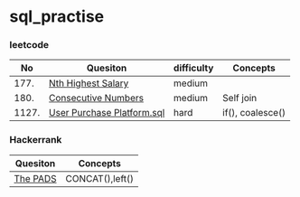 # sql_practise
### leetcode
| No  |  Quesiton | difficulty| Concepts  |
| ------------- | ------------- |------------- |------------- |
| 177. | [Nth Highest Salary](https://github.com/yukisze/sql_leetcode/blob/main/177.%20Nth%20Highest%20Salary.sql) | medium |
| 180.  | [Consecutive Numbers](https://github.com/yukisze/sql_leetcode/blob/main/180.%20Consecutive%20Numbers.sql) |medium| Self join
|1127.|[User Purchase Platform.sql](https://github.com/yukisze/sql_practise/blob/main/1127.%20User%20Purchase%20Platform.sql)|hard|if(), coalesce()

### Hackerrank
| Quesiton | Concepts  |
| ------------- | ------------- |
| [The PADS](https://github.com/yukisze/sql_practise/blob/main/THE_PADS.sql) | CONCAT(),left()|
